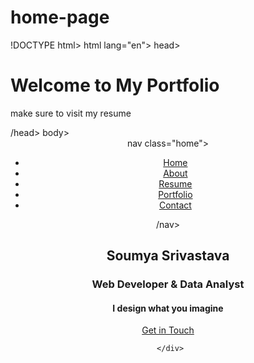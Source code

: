 # home-page
!DOCTYPE html>
html lang="en">
head>
 <meta charset="UTF-8">
 <meta name="viewport" content="width=device-width, initial-scale=1.0">
 <title>Soumya's - Personal Portfolio</title>
 <div class="container">
   <h1>Welcome to My Portfolio</h1>
   <p class="animated-text">make sure to visit my resume</p>
 </div>
 
 <link rel="stylesheet" href="style.css">
/head>
body>
 <header id="home">
   <!-- Navigation bar -->
nav class="home">
 <div class="home-container">
   <ul class="home-menu">
     <li><a href="home">Home</a></li>
     <li><a href="about.html">About</a></li>
     <li><a href="resume.html">Resume</a></li>
     <li><a href="portfolio.html">Portfolio</a></li>
     <li><a href="contact.html">Contact</a></li>
   </ul>
 </div>
/nav>
   <!-- Hero section -->
   <section class="hero">
     <div class="hero-content">
       <h1>Soumya Srivastava</h1>
       <h3>Web Developer & Data Analyst</h3>
       <h4>I design what you imagine</h4>
       <a href="contact.html" class="cta-btn">Get in Touch</a>
   
       
     </div>
   </section>
 </header>
